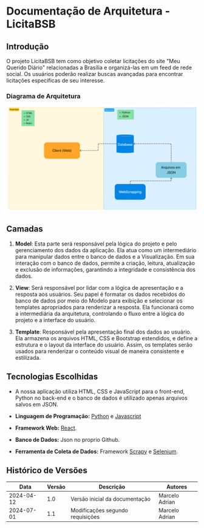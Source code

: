 # Documentação de Arquitetura - LicitaBSB

## Introdução

O projeto LicitaBSB tem como objetivo coletar licitações do site "Meu Querido Diário" relacionadas a Brasília e organizá-las em um feed de rede social. Os usuários poderão realizar buscas avançadas para encontrar licitações específicas de seu interesse.

### Diagrama de Arquitetura

![Diagrama de Arquitetura](Diagrama2.png)

## Camadas

1. **Model**: Esta parte será responsável pela lógica do projeto e pelo gerenciamento dos dados da aplicação. Ela atua como um intermediário para manipular dados entre o banco de dados e a Visualização. Em sua interação com o banco de dados, permite a criação, leitura, atualização e exclusão de informações, garantindo a integridade e consistência dos dados.

2. **View**: Será responsável por lidar com a lógica de apresentação e a resposta aos usuários. Seu papel é formatar os dados recebidos do banco de dados por meio do Modelo para exibição e selecionar os templates apropriados para renderizar a resposta. Ela funcionará como a intermediária da arquitetura, controlando o fluxo entre a lógica do projeto e a interface do usuário.

3. **Template**: Responsável pela apresentação final dos dados ao usuário. Ela armazena os arquivos HTML, CSS e Bootstrap estendidos, e define a estrutura e o layout da interface do usuário. Assim, os templates serão usados para renderizar o conteúdo visual de maneira consistente e estilizada.

## Tecnologias Escolhidas

- A nossa aplicação utiliza HTML, CSS e JavaScript para o front-end, Python no back-end e o banco de dados é utilizado apenas arquivos salvos em JSON.

- **Linguagem de Programação:** [Python](https://docs.python.org/3/) e [Javascript](https://www.javascript.com/)
- **Framework Web:** [React](https://react.dev/).
- **Banco de Dados:** Json no proprio Github.
- **Ferramenta de Coleta de Dados:** Framework [Scrapy](https://scrapy.org/) e [Selenium](https://www.selenium.dev/).

## Histórico de Versões

| Data       | Versão | Descrição                               | Autores      |
|------------|--------|-----------------------------------------|--------------|
| 2024-04-12 | 1.0    | Versão inicial da documentação           | Marcelo Adrian |
| 2024-07-01 | 1.1    | Modificações segundo requisições           | Marcelo Adrian |
